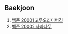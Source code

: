 ## Baekjoon

1. [백준 20001 고무오리디버깅](https://github.com/sangwoo0727/MyCoding/blob/master/Stack/BOJ20001_%EA%B3%A0%EB%AC%B4%EC%98%A4%EB%A6%AC%EB%94%94%EB%B2%84%EA%B9%85.java)
2. [백준 20002 사과나무](https://github.com/sangwoo0727/MyCoding/blob/master/DynamicProgramming/BOJ20002_%EC%82%AC%EA%B3%BC%EB%82%98%EB%AC%B4.java)